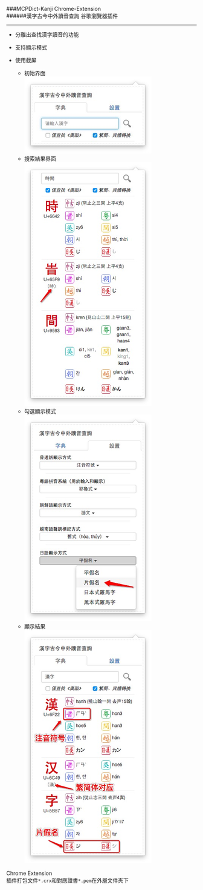 ###MCPDict-Kanji Chrome-Extension  
######漢字古今中外讀音查詢 谷歌瀏覽器插件  

---

- 分離出查找漢字讀音的功能  

- 支持顯示模式  

- 使用截屏  
	- 初始界面  
	![初始界面](help/screenshotIMG1.png)
	- 搜索結果界面  
	![搜索結果界面](help/screenshotIMG2.png)
	- 勾選顯示模式  
	![勾選顯示模式](help/screenshotIMG3.png)
	- 顯示結果  
	![顯示結果](help/screenshotIMG4.png)


Chrome Extension  
	插件打包文件`*.crx`和對應證書`*.pem`在外層文件夾下  

